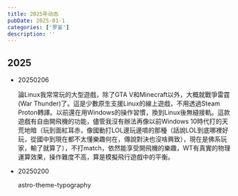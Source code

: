 ```yaml
---
title: 2025年动态
pubDate: 2025-01-1
categories: ['罗妄']
description: ''
---
```

## 2025

* 20250206

  論Linux我常常玩的大型遊戲，除了GTA  V和Minecraft以外，大概就戰爭雷霆(War Thunder)了。這是少數原生支援Linux的線上遊戲，不用透過Steam  Proton轉譯。以前還在用Windows的操作習慣，換到Linux後無縫接軌。這款遊戲有自由開飛機的功能，儘管我沒有辦法再像以前Windows   10時代打的天荒地暗（玩到面紅耳赤，像國動打LOL邊玩邊噴的那種（話說LOL到底哪裡好玩，從國中到現在都不太懂樂趣何在，傳說對決也沒啥興致），現在是佛系玩家，輸了就算了），不打match，依然能享受開飛機的樂趣，WT有真實的物理運算效果，操作難度不高，算是模擬飛行遊戲中的平衡。
* 20250200

  astro-theme-typography
